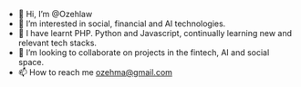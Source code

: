 - 👋 Hi, I’m @Ozehlaw
- 👀 I’m interested in social, financial and AI technologies.
- 🌱 I have learnt PHP. Python and Javascript, continually learning new and relevant tech stacks.
- 💞️ I’m looking to collaborate on projects in the fintech, AI and social space.
- 📫 How to reach me ozehma@gmail.com

<!---
Ozehlaw/Ozehlaw is a ✨ special ✨ repository because its `README.md` (this file) appears on your GitHub profile.
You can click the Preview link to take a look at your changes.
--->
